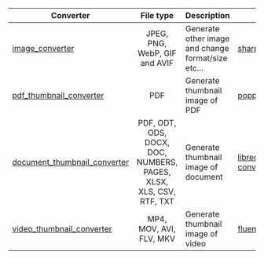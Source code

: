 |Converter      |File type      |Description|Required |
| ------------- | :-----------: | -------- | -------- |
|[image_converter](/guide/converters/image)|JPEG, PNG, WebP, GIF and AVIF | Generate other image and change format/size etc...|[sharp](https://sharp.pixelplumbing.com/)|
|[pdf_thumbnail_converter](/guide/converters/pdf-thumbnail)|PDF |Generate thumbnail image of PDF|[poppler(pdftocairo)](https://www.npmjs.com/package/node-poppler)|
|[document_thumbnail_converter](/guide/converters/document-thumbnail)|PDF, ODT, ODS, DOCX, DOC, NUMBERS, PAGES, XLSX, XLS, CSV, RTF, TXT |Generate thumbnail image of document|[libreoffice-file-converter](https://www.npmjs.com/package/libreoffice-file-converter)|
|[video_thumbnail_converter](/guide/converters/video-thumbnail)|MP4, MOV, AVI, FLV, MKV |Generate thumbnail image of video|[fluent-ffmpeg](https://www.npmjs.com/package/fluent-ffmpeg)|
